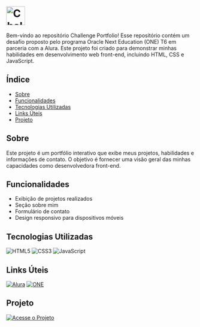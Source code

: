 # <img src="https://img.shields.io/badge/Challenge_Portfolio-purple?style=for-the-badge&labelColor=blue" alt="Challenge Portfolio" height="50"/>

Bem-vindo ao repositório Challenge Portfolio! Esse repositório contém um desafio proposto pelo programa Oracle Next Education (ONE) T6 em parceria com a Alura. Este projeto foi criado para demonstrar minhas habilidades em desenvolvimento web front-end, incluindo HTML, CSS e JavaScript.


## Índice

- [Sobre](#sobre)
- [Funcionalidades](#funcionalidades)
- [Tecnologias Utilizadas](#tecnologias-utilizadas)
- [Links Úteis](#links-úteis)
- [Projeto](#projeto)


## Sobre

Este projeto é um portfólio interativo que exibe meus projetos, habilidades e informações de contato. O objetivo é fornecer uma visão geral das minhas capacidades como desenvolvedora front-end.

## Funcionalidades

- Exibição de projetos realizados
- Seção sobre mim
- Formulário de contato
- Design responsivo para dispositivos móveis

## Tecnologias Utilizadas

![HTML5](https://img.shields.io/badge/HTML5-E34F26?style=for-the-badge&logo=html5&logoColor=white)
![CSS3](https://img.shields.io/badge/CSS3-1572B6?style=for-the-badge&logo=css3&logoColor=white)
![JavaScript](https://img.shields.io/badge/JavaScript-F7DF1E?style=for-the-badge&logo=javascript&logoColor=black)

## Links Úteis

[![Alura](https://img.shields.io/badge/Alura-0076C1?style=for-the-badge&logo=alura&logoColor=white)](https://www.alura.com.br)
[![ONE](https://img.shields.io/badge/ONE-FF9800?style=for-the-badge&logo=oracle&logoColor=white)](https://www.oracle.com/br/education/oracle-next-education/)

## Projeto

[![Acesse o Projeto](https://img.shields.io/badge/Acesse%20o%20Projeto-Link-purple?style=for-the-badge)](https://deboranortes.github.io/challenge-portfolio/)
